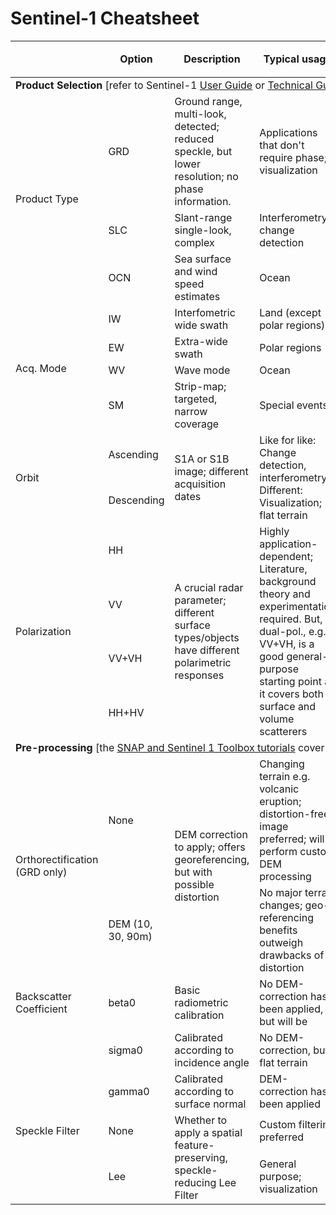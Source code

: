 # Sentinel-1 Cheatsheet

<table>
<thead>
  <tr>
    <th rowspan="2"></th>
    <th rowspan="2">Option</th>
    <th rowspan="2">Description</th>
    <th rowspan="2">Typical usage</th>
    <th colspan="3">Availability</th>
  </tr>
  <tr>
    <th><a href="https://scihub.copernicus.eu/">ESA</a></th>
    <th><a href="https://asf.alaska.edu/">ASF</a></th>
    <th><a href="https://www.sentinel-hub.com/">SH</a></th>
  </tr>
</thead>
<tbody>
  <tr>
    <td colspan="7"><b>Product Selection</b> [refer to Sentinel-1 <a href="https://sentinel.esa.int/web/sentinel/user-guides/sentinel-1-sar">User Guide</a> or <a href="https://sentinel.esa.int/web/sentinel/technical-guides/sentinel-1-sar">Technical Guide</a> for details]</td>
  </tr>
  <tr>
    <td rowspan="3">Product Type</td>
    <td>GRD</td>
    <td>Ground range, multi-look, detected; reduced speckle, but lower resolution; no phase information.</td>
    <td>Applications that don't require phase; visualization</td>
    <td>Y</td>
    <td>Y</td>
    <td>Y</td>
  </tr>
  <tr>
    <td>SLC</td>
    <td>Slant-range single-look, complex</td>
    <td>Interferometry, change detection</td>
    <td>Y</td>
    <td>Y</td>
    <td>N</td>
  </tr>
  <tr>
    <td>OCN</td>
    <td>Sea surface and wind speed estimates</td>
    <td>Ocean</td>
    <td>Y</td>
    <td>Y</td>
    <td>N</td>
  </tr>
  <tr>
    <td rowspan="4">Acq. Mode</td>
    <td>IW</td>
    <td>Interfometric wide swath</td>
    <td>Land (except polar regions)</td>
    <td>Y</td>
    <td>Y</td>
    <td>Y</td>
  </tr>
  <tr>
    <td>EW</td>
    <td>Extra-wide swath</td>
    <td>Polar regions</td>
    <td>Y</td>
    <td>Y</td>
    <td>Y</td>
  </tr>
  <tr>
    <td>WV</td>
    <td>Wave mode</td>
    <td>Ocean</td>
    <td>Y</td>
    <td>Y</td>
    <td>N</td>
  </tr>
  <tr>
    <td>SM</td>
    <td>Strip-map; targeted, narrow coverage</td>
    <td>Special events</td>
    <td>Y</td>
    <td>Y</td>
    <td>N</td>
  </tr>
  <tr>
    <td rowspan="2">Orbit</td>
    <td>Ascending</td>
    <td rowspan="2">S1A or S1B image; different acquisition dates</td>
    <td rowspan="2">Like for like: Change detection, interferometry <br>Different: Visualization; flat terrain</td>
    <td>Y</td>
    <td>Y</td>
    <td>Y</td>
  </tr>
  <tr>
    <td>Descending</td>
    <td>Y</td>
    <td>Y</td>
    <td>Y</td>
  </tr>
  <tr>
    <td rowspan="4">Polarization</td>
    <td>HH</td>
    <td rowspan="4">A crucial radar parameter; different surface types/objects have different polarimetric responses</td>
    <td rowspan="4">Highly application-dependent; Literature, background theory and experimentation required. But, a dual-pol., e.g. VV+VH, is a good general-purpose starting point as it covers both surface and volume scatterers</td>
    <td>Y</td>
    <td>Y</td>
    <td>Y</td>
  </tr>
  <tr>
    <td>VV</td>
    <td>Y</td>
    <td>Y</td>
    <td>Y</td>
  </tr>
  <tr>
    <td>VV+VH</td>
    <td>Y</td>
    <td>Y</td>
    <td>Y</td>
  </tr>
  <tr>
    <td>HH+HV</td>
    <td>Y</td>
    <td>Y</td>
    <td>Y</td>
  </tr>
  <tr>
    <td colspan="7"><b>Pre-processing</b> [the <a href="http://step.esa.int/main/doc/tutorials/">SNAP and Sentinel 1 Toolbox tutorials</a> cover these in detail]</td>
  </tr>
  <tr>
    <td rowspan="2">Orthorectification<br>(GRD only)</td>
    <td>None</td>
    <td rowspan="2">DEM correction to apply; offers georeferencing, but with possible distortion</td>
    <td>Changing terrain e.g. volcanic eruption; distortion-free image preferred; will perform custom DEM processing</td>
    <td>-</td>
    <td>Y</td>
    <td>Y</td>
  </tr>
  <tr>
    <td>DEM (10, 30, 90m)</td>
    <td> No major terrain changes; geo-referencing benefits outweigh drawbacks of distortion</td>
    <td>-</td>
    <td>Y</td>
    <td>Y</td>
  </tr>
  <tr>
    <td>Backscatter Coefficient</td>
    <td>beta0</td>
    <td>Basic radiometric calibration</td>
    <td>No DEM-correction has been applied, but will be</td>
    <td>-</td>
    <td>Y</td>
    <td>Y</td>
  </tr>
  <tr>
    <td></td>
    <td>sigma0</td>
    <td>Calibrated according to incidence angle</td>
    <td>No DEM-correction, but flat terrain</td>
    <td>-</td>
    <td>N</td>
    <td>Y</td>
  </tr>
  <tr>
    <td></td>
    <td>gamma0</td>
    <td>Calibrated according to surface normal</td>
    <td>DEM-correction has been applied</td>
    <td>-</td>
    <td>Y</td>
    <td>Y</td>
  </tr>
  <tr>
    <td>Speckle Filter</td>
    <td>None</td>
    <td rowspan="2">Whether to apply a spatial feature-preserving, speckle-reducing Lee Filter</td>
    <td>Custom filtering preferred</td>
    <td>-</td>
    <td>Y</td>
    <td>Y</td>
  </tr>
  <tr>
    <td></td>
    <td>Lee</td>
    <td>General purpose; visualization</td>
    <td>-</td>
    <td>Y</td>
    <td>Y</td>
  </tr>
</tbody>
</table>
